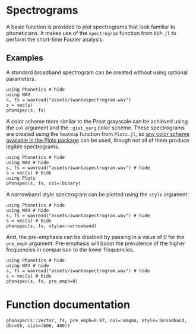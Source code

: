 # Spectrograms

A basic function is provided to plot spectrograms that look familiar to phoneticians. It makes use of the `spectrogram` function from `DSP.jl` to perform the short-time Fourier analysis.

## Examples	

A standard broadband spectrogram can be created without using optional parameters.

```@example
using Phonetics # hide
using WAV
s, fs = wavread("assets/iwantaspectrogram.wav")
s = vec(s)
phonspec(s, fs)
```

A color scheme more similar to the Praat grayscale can be achieved using the `col` argument and the `:gist_yarg` color scheme. These spectrograms are created using the `heatmap` function from `Plots.jl`, so [any color scheme available in the Plots package](https://docs.juliaplots.org/stable/generated/colorschemes/) can be used, though not all of them produce legible spectrograms.

```@example
using Phonetics # hide
using WAV # hide
s, fs = wavread("assets/iwantaspectrogram.wav") # hide
s = vec(s) # hide
using Plots
phonspec(s, fs, col=:binary)
```

A narrowband style spectrogram can be plotted using the `style` argument:

```@example
using Phonetics # hide
using WAV # hide
s, fs = wavread("assets/iwantaspectrogram.wav") # hide
s = vec(s) # hide
phonspec(s, fs, style=:narrowband)
```

And, the pre-emphasis can be disabled by passing in a value of 0 for the `pre_emph` argument. Pre-emphasis will boost the prevalence of the higher frequencies in comparison to the lower frequencies.

```@example
using Phonetics # hide
using WAV # hide
s, fs = wavread("assets/iwantaspectrogram.wav") # hide
s = vec(s) # hide
phonspec(s, fs, pre_emph=0)
```

# Function documentation

```@docs
phonspec(s::Vector, fs; pre_emph=0.97, col=:magma, style=:broadband, dbr=55, size=(600, 400))
```